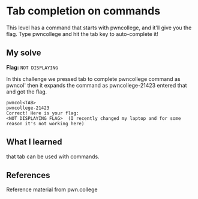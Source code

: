# Tab completion on commands
This level has a command that starts with pwncollege, and it'll give you the flag. Type pwncollege and hit the tab key to auto-complete it!

## My solve
**Flag:** `NOT DISPLAYING`

In this challenge we pressed tab to complete pwncollege command as pwncol' then it expands the command as pwncollege-21423 entered that and got the flag.
```
pwncol<TAB>
pwncollege-21423
Correct! Here is your flag:
<NOT DISPLAYING FLAG>  (I recently changed my laptop and for some reason it's not working here)
```

## What I learned
that tab can be used with commands.

## References 
Reference material from pwn.college
